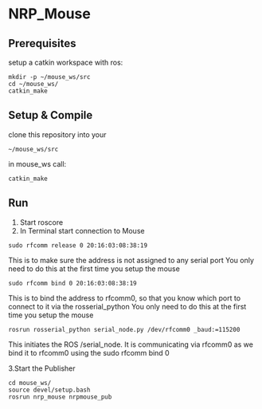 # NRP_Mouse

## Prerequisites
setup a catkin workspace with ros:
```
mkdir -p ~/mouse_ws/src
cd ~/mouse_ws/
catkin_make
```

## Setup & Compile
clone this repository into your

```
~/mouse_ws/src
```

in mouse_ws call:

```
catkin_make
```

## Run
1. Start roscore
2. In Terminal start connection to Mouse
```
sudo rfcomm release 0 20:16:03:08:38:19
```
This is to make sure the address is not assigned to any serial port
You only need to do this at the first time you setup the mouse
```
sudo rfcomm bind 0 20:16:03:08:38:19
```
This is to bind the address to rfcomm0, so that you know which port to connect to it via the
rosserial_python
You only need to do this at the first time you setup the mouse
```
rosrun rosserial_python serial_node.py /dev/rfcomm0 _baud:=115200
```
This initiates the ROS /serial_node. It is communicating via rfcomm0 as we bind it to rfcomm0 using
the sudo rfcomm bind 0

3.Start the Publisher
```
cd mouse_ws/
source devel/setup.bash
rosrun nrp_mouse nrpmouse_pub
```
